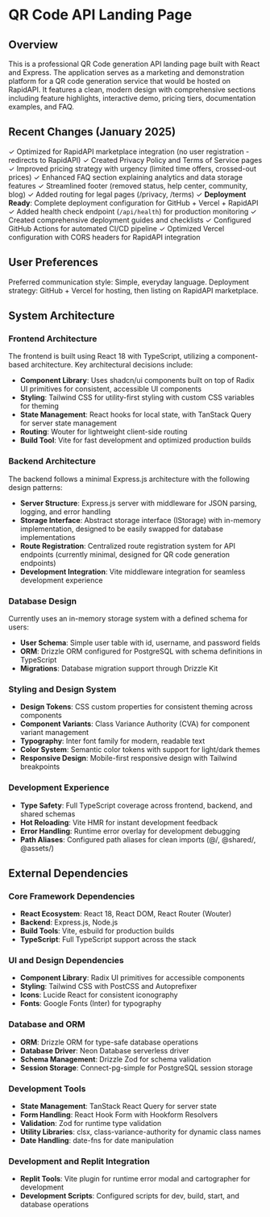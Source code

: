 # QR Code API Landing Page

## Overview

This is a professional QR Code generation API landing page built with React and Express. The application serves as a marketing and demonstration platform for a QR code generation service that would be hosted on RapidAPI. It features a clean, modern design with comprehensive sections including feature highlights, interactive demo, pricing tiers, documentation examples, and FAQ.

## Recent Changes (January 2025)

✓ Optimized for RapidAPI marketplace integration (no user registration - redirects to RapidAPI)
✓ Created Privacy Policy and Terms of Service pages
✓ Improved pricing strategy with urgency (limited time offers, crossed-out prices)
✓ Enhanced FAQ section explaining analytics and data storage features
✓ Streamlined footer (removed status, help center, community, blog)
✓ Added routing for legal pages (/privacy, /terms)
✓ **Deployment Ready**: Complete deployment configuration for GitHub + Vercel + RapidAPI
✓ Added health check endpoint (`/api/health`) for production monitoring
✓ Created comprehensive deployment guides and checklists
✓ Configured GitHub Actions for automated CI/CD pipeline
✓ Optimized Vercel configuration with CORS headers for RapidAPI integration

## User Preferences

Preferred communication style: Simple, everyday language.
Deployment strategy: GitHub + Vercel for hosting, then listing on RapidAPI marketplace.

## System Architecture

### Frontend Architecture
The frontend is built using React 18 with TypeScript, utilizing a component-based architecture. Key architectural decisions include:

- **Component Library**: Uses shadcn/ui components built on top of Radix UI primitives for consistent, accessible UI components
- **Styling**: Tailwind CSS for utility-first styling with custom CSS variables for theming
- **State Management**: React hooks for local state, with TanStack Query for server state management
- **Routing**: Wouter for lightweight client-side routing
- **Build Tool**: Vite for fast development and optimized production builds

### Backend Architecture
The backend follows a minimal Express.js architecture with the following design patterns:

- **Server Structure**: Express.js server with middleware for JSON parsing, logging, and error handling
- **Storage Interface**: Abstract storage interface (IStorage) with in-memory implementation, designed to be easily swapped for database implementations
- **Route Registration**: Centralized route registration system for API endpoints (currently minimal, designed for QR code generation endpoints)
- **Development Integration**: Vite middleware integration for seamless development experience

### Database Design
Currently uses an in-memory storage system with a defined schema for users:

- **User Schema**: Simple user table with id, username, and password fields
- **ORM**: Drizzle ORM configured for PostgreSQL with schema definitions in TypeScript
- **Migrations**: Database migration support through Drizzle Kit

### Styling and Design System
- **Design Tokens**: CSS custom properties for consistent theming across components
- **Component Variants**: Class Variance Authority (CVA) for component variant management
- **Typography**: Inter font family for modern, readable text
- **Color System**: Semantic color tokens with support for light/dark themes
- **Responsive Design**: Mobile-first responsive design with Tailwind breakpoints

### Development Experience
- **Type Safety**: Full TypeScript coverage across frontend, backend, and shared schemas
- **Hot Reloading**: Vite HMR for instant development feedback
- **Error Handling**: Runtime error overlay for development debugging
- **Path Aliases**: Configured path aliases for clean imports (@/, @shared/, @assets/)

## External Dependencies

### Core Framework Dependencies
- **React Ecosystem**: React 18, React DOM, React Router (Wouter)
- **Backend**: Express.js, Node.js
- **Build Tools**: Vite, esbuild for production builds
- **TypeScript**: Full TypeScript support across the stack

### UI and Design Dependencies
- **Component Library**: Radix UI primitives for accessible components
- **Styling**: Tailwind CSS with PostCSS and Autoprefixer
- **Icons**: Lucide React for consistent iconography
- **Fonts**: Google Fonts (Inter) for typography

### Database and ORM
- **ORM**: Drizzle ORM for type-safe database operations
- **Database Driver**: Neon Database serverless driver
- **Schema Management**: Drizzle Zod for schema validation
- **Session Storage**: Connect-pg-simple for PostgreSQL session storage

### Development Tools
- **State Management**: TanStack React Query for server state
- **Form Handling**: React Hook Form with Hookform Resolvers
- **Validation**: Zod for runtime type validation
- **Utility Libraries**: clsx, class-variance-authority for dynamic class names
- **Date Handling**: date-fns for date manipulation

### Development and Replit Integration
- **Replit Tools**: Vite plugin for runtime error modal and cartographer for development
- **Development Scripts**: Configured scripts for dev, build, start, and database operations